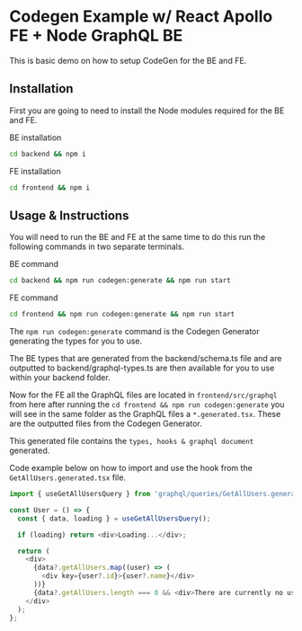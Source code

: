 # Codegen Example w/ React Apollo FE + Node GraphQL BE

This is basic demo on how to setup CodeGen for the BE and FE.

## Installation

First you are going to need to install the Node modules required for the BE and FE.

BE installation

```bash
cd backend && npm i
```

FE installation

```bash
cd frontend && npm i
```

## Usage & Instructions

You will need to run the BE and FE at the same time to do this run the following commands in two separate terminals.

BE command

```bash
cd backend && npm run codegen:generate && npm run start
```

FE command

```bash
cd frontend && npm run codegen:generate && npm run start
```

The `npm run codegen:generate` command is the Codegen Generator generating the types for you to use.

The BE types that are generated from the backend/schema.ts file and are outputted to backend/graphql-types.ts are then available for you to use within your backend folder.

Now for the FE all the GraphQL files are located in `frontend/src/graphql` from here after running the `cd frontend && npm run codegen:generate` you will see in the same folder as the GraphQL files a `*.generated.tsx`. These are the outputted files from the Codegen Generator.

This generated file contains the `types, hooks & graphql document` generated.

Code example below on how to import and use the hook from the `GetAllUsers.generated.tsx` file.

```typescript
import { useGetAllUsersQuery } from 'graphql/queries/GetAllUsers.generated';

const User = () => {
  const { data, loading } = useGetAllUsersQuery();

  if (loading) return <div>Loading...</div>;

  return (
    <div>
      {data?.getAllUsers.map((user) => (
        <div key={user?.id}>{user?.name}</div>
      ))}
      {data?.getAllUsers.length === 0 && <div>There are currently no users</div>}
    </div>
  );
};
```
